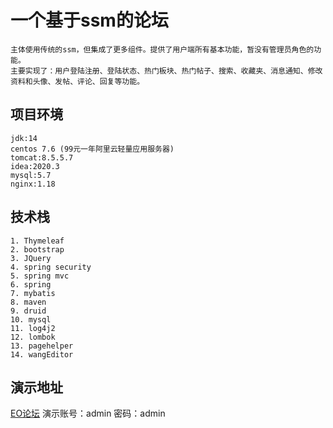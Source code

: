 # 一个基于ssm的论坛
	主体使用传统的ssm，但集成了更多组件。提供了用户端所有基本功能，暂没有管理员角色的功能。
	主要实现了：用户登陆注册、登陆状态、热门板块、热门帖子、搜索、收藏夹、消息通知、修改资料和头像、发帖、评论、回复等功能。
## 项目环境
	jdk:14
	centos 7.6 (99元一年阿里云轻量应用服务器)
	tomcat:8.5.5.7
	idea:2020.3
	mysql:5.7
	nginx:1.18
## 技术栈
    1. Thymeleaf
    2. bootstrap
    3. JQuery
    4. spring security
    5. spring mvc
    6. spring
    7. mybatis
    8. maven
    9. druid
    10. mysql
    11. log4j2
    12. lombok
    13. pagehelper
    14. wangEditor

## 演示地址
[EO论坛](http://39.108.142.37:888/)
演示账号：admin 密码：admin

